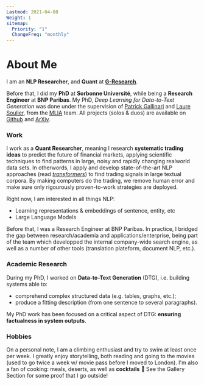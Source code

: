 ```yaml
---
Lastmod: 2021-04-08
Weight: 1
sitemap:
  Priority: "1"
  ChangeFreq: "monthly"
---
```


# About Me

I am an **NLP Researcher**, and **Quant** at [**G-Research**](https://www.gresearch.co.uk/about/).

Before that, I did my **PhD** at **Sorbonne Université**, while being a **Research Engineer** at **BNP Paribas**. My PhD, _Deep Learning for Data-to-Text Generation_ was done under the supervision of [Patrick Gallinari][1] and [Laure Soulier][2], from the [MLIA][3] team. All projects (solos \& duos) are available on [Github][4] and [ArXiv][5].

### Work

I work as a **Quant Researcher**, meaning I research **systematic trading ideas** to predict the future of financial markets, applying scientific techniques to find patterns in large, noisy and rapidly changing realworld data sets. In otherwords, I apply and develop state-of-the-art NLP approaches (read [_transformers_](<https://en.wikipedia.org/wiki/Transformer_(machine_learning_model)>)) to find trading signals in large textual corpora. By making computers do the trading, we remove human error and make sure only rigourously proven-to-work strategies are deployed.

Right now, I am interested in all things NLP:

- Learning representations & embeddings of sentence, entity, etc
- Large Language Models

Before that, I was a Research Engineer at BNP Paribas. In practice, I bridged the gap between research/academia and applications/enterprise, being part of the team which developped the internal company-wide search engine, as well as a number of other tools (translation plateform, document NLP, etc.).

### Academic Research

During my PhD, I worked on **Data-to-Text Generation** (DTG), i.e. building systems able to:

- comprehend complex structured data (e.g. tables, graphs, etc.);
- produce a fitting description (from one sentence to several paragraphs).

My PhD work has been focused on a critical aspect of DTG: **ensuring factualness in system outputs**.

### Hobbies

On a personal note, I am a climbing enthusiast and try to swim at least once per week. I greatly enjoy storytelling, both reading and going to the movies (used to go twice a week w/ movie pass before I moved to London). I'm also a fan of cooking: meals, deserts, as well as **cocktails** :tropical_drink: See the Gallery Section for some proof that I go outside!

[1]: http://www-connex.lip6.fr/~gallinar/gallinari/pmwiki.php
[2]: https://mlia.lip6.fr/soulier/
[3]: https://mlia.lip6.fr/
[4]: https://github.com/KaijuML
[5]: https://arxiv.org/search/cs?searchtype=author&query=Rebuffel%2C+C

